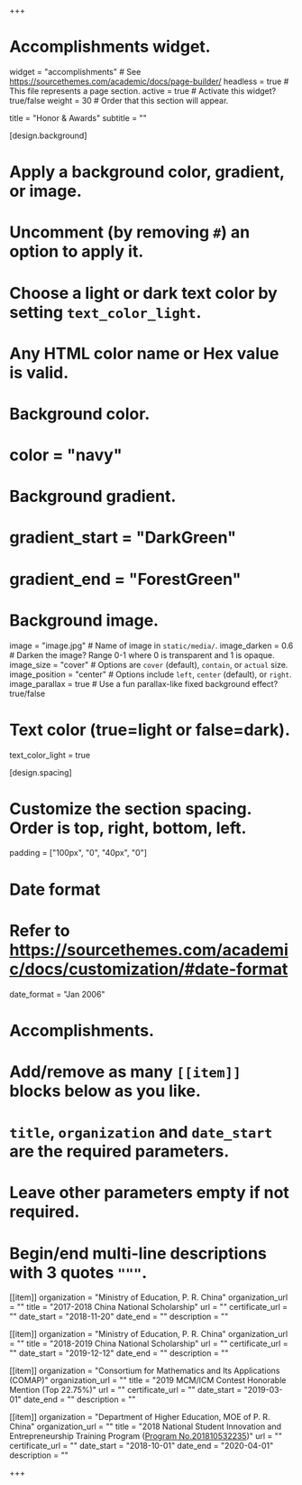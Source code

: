 +++
# Accomplishments widget.
widget = "accomplishments"  # See https://sourcethemes.com/academic/docs/page-builder/
headless = true  # This file represents a page section.
active = true  # Activate this widget? true/false
weight = 30  # Order that this section will appear.

title = "Honor & Awards"
subtitle = ""

[design.background]
  # Apply a background color, gradient, or image.
  #   Uncomment (by removing `#`) an option to apply it.
  #   Choose a light or dark text color by setting `text_color_light`.
  #   Any HTML color name or Hex value is valid.

  # Background color.
  # color = "navy"
  
  # Background gradient.
  # gradient_start = "DarkGreen"
  # gradient_end = "ForestGreen"
  
  # Background image.
   image = "image.jpg"  # Name of image in `static/media/`.
   image_darken = 0.6  # Darken the image? Range 0-1 where 0 is transparent and 1 is opaque.
   image_size = "cover"  #  Options are `cover` (default), `contain`, or `actual` size.
   image_position = "center"  # Options include `left`, `center` (default), or `right`.
   image_parallax = true  # Use a fun parallax-like fixed background effect? true/false
  
  # Text color (true=light or false=dark).
  text_color_light = true

[design.spacing]
  # Customize the section spacing. Order is top, right, bottom, left.
  padding = ["100px", "0", "40px", "0"]

# Date format
#   Refer to https://sourcethemes.com/academic/docs/customization/#date-format
date_format = "Jan 2006"

# Accomplishments.
#   Add/remove as many `[[item]]` blocks below as you like.
#   `title`, `organization` and `date_start` are the required parameters.
#   Leave other parameters empty if not required.
#   Begin/end multi-line descriptions with 3 quotes `"""`.

[[item]]
  organization = "Ministry of Education, P. R. China"
  organization_url = ""
  title = "2017-2018 China National Scholarship"
  url = ""
  certificate_url = ""
  date_start = "2018-11-20"
  date_end = ""
  description = ""

[[item]]
  organization = "Ministry of Education, P. R. China"
  organization_url = ""
  title = "2018-2019 China National Scholarship"
  url = ""
  certificate_url = ""
  date_start = "2019-12-12"
  date_end = ""
  description = ""
  
[[item]]
  organization = "Consortium for Mathematics and Its Applications (COMAP)"
  organization_url = ""
  title = "2019 MCM/ICM Contest Honorable Mention (Top 22.75%)"
  url = ""
  certificate_url = ""
  date_start = "2019-03-01"
  date_end = ""
  description = ""
  
[[item]]
  organization = "Department of Higher Education, MOE of P. R. China"
  organization_url = ""
  title = "2018 National Student Innovation and Entrepreneurship Training Program ([Program No.201810532235](http://gjcxcy.bjtu.edu.cn/Index.aspx))"
  url = ""
  certificate_url = ""
  date_start = "2018-10-01"
  date_end = "2020-04-01"
  description = ""

+++
